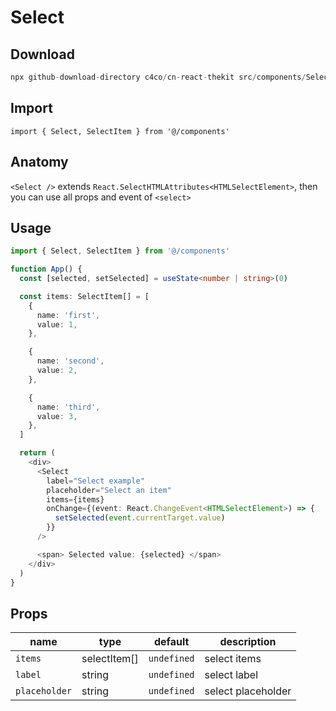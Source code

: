 # Select

## Download

```c
npx github-download-directory c4co/cn-react-thekit src/components/Select
```

## Import

```tsx
import { Select, SelectItem } from '@/components'
```

## Anatomy

`<Select />` extends `React.SelectHTMLAttributes<HTMLSelectElement>`, then you can use all props and event of `<select>`

## Usage

```typescript
import { Select, SelectItem } from '@/components'

function App() {
  const [selected, setSelected] = useState<number | string>(0)

  const items: SelectItem[] = [
    {
      name: 'first',
      value: 1,
    },

    {
      name: 'second',
      value: 2,
    },

    {
      name: 'third',
      value: 3,
    },
  ]

  return (
    <div>
      <Select
        label="Select example"
        placeholder="Select an item"
        items={items}
        onChange={(event: React.ChangeEvent<HTMLSelectElement>) => {
          setSelected(event.currentTarget.value)
        }}
      />

      <span> Selected value: {selected} </span>
    </div>
  )
}
```

## Props

| name          | type         | default     | description        |
| ------------- | ------------ | ----------- | ------------------ |
| `items`       | selectItem[] | `undefined` | select items       |
| `label`       | string       | `undefined` | select label       |
| `placeholder` | string       | `undefined` | select placeholder |
